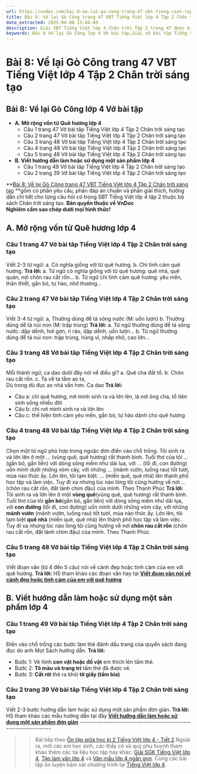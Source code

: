 ```yaml
---
url: https://vndoc.com/bai-8-ve-lai-go-cong-trang-47-vbt-tieng-viet-lop-4-tap-2-chan-troi-sang-tao-315198
title: Bài 8: Về lại Gò Công trang 47 VBT Tiếng Việt lớp 4 Tập 2 Chân trời sáng tạo - VnDoc.com
date_extracted: 2025-04-08 15:46:49
description: Giải VBT Tiếng Việt lớp 4 Chân trời Tập 2 trang 47 được biên soạn nhằm giúp các em HS đạt kết quả tốt trong quá trình làm bài tập và học tập môn Tiếng Việt lớp 4.
keywords: Bài 8 Về lại Gò Công lớp 4 Vở bài tập,Giải vở bài tập Tiếng Việt lớp 4 Bài 8 Về lại Gò Công,Bài 8 Về lại Gò Công lớp 4,Bài 8 Về lại Gò Công lớp 4 vbt,Bài 8 Về lại Gò Công lớp 4 trang 47,tiếng việt lớp 4 Bài 8 Về lại Gò Công,giải Bài 8 Về lại Gò Công,tiếng việt lớp 4,tiếng việt lớp 4 chân trời sáng tạo,vở bài tập tiếng việt lớp 4,sách tiếng việt lớp 4,bài tập tiếng việt lớp 4
---
```


# Bài 8: Về lại Gò Công trang 47 VBT Tiếng Việt lớp 4 Tập 2 Chân trời sáng tạo
## **Bài 8: Về lại Gò Công lớp 4 Vở bài tập**
  * **A. Mở rộng vốn từ Quê hương lớp 4**
    * Câu 1 trang 47 Vở bài tâp Tiếng Việt lớp 4 Tập 2 Chân trời sáng tạo
    * Câu 2 trang 47 Vở bài tâp Tiếng Việt lớp 4 Tập 2 Chân trời sáng tạo
    * Câu 3 trang 48 Vở bài tâp Tiếng Việt lớp 4 Tập 2 Chân trời sáng tạo
    * Câu 4 trang 48 Vở bài tâp Tiếng Việt lớp 4 Tập 2 Chân trời sáng tạo
    * Câu 5 trang 48 Vở bài tâp Tiếng Việt lớp 4 Tập 2 Chân trời sáng tạo
  * **B. Viết hướng dẫn làm hoặc sử dụng một sản phẩm lớp 4**
    * Câu 1 trang 49 Vở bài tâp Tiếng Việt lớp 4 Tập 2 Chân trời sáng tạo
    * Câu 2 trang 39 Vở bài tâp Tiếng Việt lớp 4 Tập 2 Chân trời sáng tạo

**[Bài 8: Về lại Gò Công trang 47 VBT Tiếng Việt lớp 4 Tập 2 Chân trời sáng tạo](<https://vndoc.com/bai-8-ve-lai-go-cong-trang-47-vbt-tieng-viet-lop-4-tap-2-chan-troi-sang-tao-315198>) **gồm có phần yêu cầu, phần đáp án chuẩn và phần giải thích, hướng dẫn chi tiết cho từng câu hỏi có trong SBT Tiếng Việt lớp 4 tập 2 thuộc bộ  sách Chân trời sáng tạo.
**Bản quyền thuộc về VnDoc**   
**Nghiêm cấm sao chép dưới mọi hình thức\!**
## **A. Mở rộng vốn từ Quê hương lớp 4**
### Câu 1 trang 47 Vở bài tâp Tiếng Việt lớp 4 Tập 2 Chân trời sáng tạo
Viết 2-3 từ ngữ:
a. Có nghĩa giống với từ quê hương.
b. Chỉ tình cảm quê hương.
**Trả lời:**
a. Từ ngữ có nghĩa giống với từ quê hương: quê nhà, quê quán, nơi chôn rau cắt rốn...
b. Từ ngữ chỉ tình cảm quê hương: yêu mến, thân thiết, gắn bó, tự hào, nhớ thương...
### Câu 2 trang 47 Vở bài tâp Tiếng Việt lớp 4 Tập 2 Chân trời sáng tạo
Viết 3-4 từ ngữ:
a, Thường dùng để tả sông nước \(M: uốn lượn\)
b. Thường dùng dể tả núi non \(M: trập trùng\)
**Trả lời:**
a. Từ ngữ thường dùng để tả sông nước: dập dềnh, hơi gợn, rì rào, dập dềnh, uốn lượn...
b. Từ ngữ thường dùng để tả núi non: trập trùng, hùng vĩ, nhấp nhô, cao lớn...
### Câu 3 trang 48 Vở bài tâp Tiếng Việt lớp 4 Tập 2 Chân trời sáng tạo
Mỗi thành ngữ, ca dao dưới đây nói về điều gì?
a. Quê cha đất tổ.
b. Chôn rau cắt rốn.
c. Ta về ta tắm ao ta,  
Dù trong dù đục ao nhà vẫn hơn.
Ca dao
**Trả lời:**
  * Câu a: chỉ quê hương, nơi mình sinh ra và lớn lên, là nơi ông cha, tổ tiên sinh sống nhiều đời
  * Câu b: chỉ nơi mình sinh ra và lớn lên
  * Câu c: thể hiện tình cảm yêu mến, gắn bó, tự hào dành cho quê hương

### Câu 4 trang 48 Vở bài tâp Tiếng Việt lớp 4 Tập 2 Chân trời sáng tạo
Chọn một từ ngữ phù hợp trong ngoặc đơn điền vào chỗ trống.
Tôi sinh ra và lớn lên ở một ... \(vùng quê, quê hương\) rất thanh bình. Tuổi thơ của tôi ... \(gắn bó, gắn liền\) với dòng sông mềm như dải lụa, với ... \(lối đi, con đường\) uốn mình dưới những vòm cây, với những ... \(mảnh vườn, luống rau\) tốt tươi, mùa nào thức ấy. Lớn lên, tôi tạm biệt. ... \(miền quê, quê nhà\) lên thành phố học tập và làm việc. Tuy đi xa nhưng lúc nào lòng tôi cũng hướng về nơi ... \(chôn rau cắt rốn, đất lành chim đậu\) của mình.
Theo Thanh Phúc
**Trả lời:**
Tôi sinh ra và lớn lên ở một **vùng quê**\(vùng quê, quê hương\) rất thanh bình. Tuổi thơ của tôi **gắn bó**\(gắn bó, gắn liền\) với dòng sông mềm như dải lụa, với **con đường** \(lối đi, con đường\) uốn mình dưới những vòm cây, với những **mảnh vườn** \(mảnh vườn, luống rau\) tốt tươi, mùa nào thức ấy. Lớn lên, tôi tạm biệt **quê nhà** \(miền quê, quê nhà\) lên thành phố học tập và làm việc. Tuy đi xa nhưng lúc nào lòng tôi cũng hướng về nơi **chôn rau cắt rốn** \(chôn rau cắt rốn, đất lành chim đậu\) của mình.
Theo Thanh Phúc
### Câu 5 trang 48 Vở bài tâp Tiếng Việt lớp 4 Tập 2 Chân trời sáng tạo
Viết đoạn văn \(từ 4 đến 5 câu\) nói về cảnh đẹp hoặc tình cảm của em với quê hương.
**Trả lời:**
HS tham khảo các đoạn văn hay tại **[Viết đoạn văn nói về cảnh đẹp hoặc tình cảm của em với quê hương](<https://vndoc.com/viet-doan-van-noi-ve-canh-dep-hoac-tinh-cam-cua-em-voi-que-huong-lop-4-302416>)**
## **B. Viết hướng dẫn làm hoặc sử dụng một sản phẩm lớp 4**
### Câu 1 trang 49 Vở bài tâp Tiếng Việt lớp 4 Tập 2 Chân trời sáng tạo
Điền vào chỗ trống các bước làm thẻ đánh dấu trang của quyển  sách đang đọc do anh Mọt  Sách hướng dẫn.
**Trả lời:**
  * Bước 1: Vẽ hình **con vật hoặc đồ vật** em thích lên tấm thẻ.
  * Bước 2: **Tô màu và trang trí** tấm thẻ đã được vẽ.
  * Bước 3: **Cắt rời** thẻ ra khỏi **tờ giấy \(tấm bìa\)**

### Câu 2 trang 39 Vở bài tâp Tiếng Việt lớp 4 Tập 2 Chân trời sáng tạo
Viết 2-3 bước hướng dẫn làm hoặc sử dụng một sản phẩm đơn giản.
**Trả lời:**
HS tham khảo các mẫu hướng dẫn tại đây **[Viết hướng dẫn làm hoặc sử dụng một sản phẩm đơn giản](<https://vndoc.com/viet-2-3-buoc-huong-dan-lam-hoac-su-dung-mot-san-pham-don-gian-lop-4-301791>)**
\------------------------------------------------------------------
>> Bài tiếp theo [Ôn tập giữa học kì 2 Tiếng Việt lớp 4 - Tiết 2](<https://vndoc.com/on-tap-giua-hoc-ki-2-tiet-2-trang-51-vbt-tieng-viet-lop-4-tap-2-chan-troi-sang-tao-315199>)
Ngoài ra, mời các em học sinh, các thầy cô và quý phụ huynh tham khảo thêm các tài liệu học tập hay khác: [Giải SGK Tiếng Việt lớp 4](<https://vndoc.com/tieng-viet-lop4>), [Tập làm văn lớp 4](<https://vndoc.com/tap-lam-van-lop4>) và [Văn mẫu lớp 4 ngắn gọn](<https://vndoc.com/van-mieu-ta-lop4>). Cùng các bài tập ôn luyện bám sát chương trình tại [Tiếng Việt lớp 4](<https://vndoc.com/tieng-viet-lop4>).
